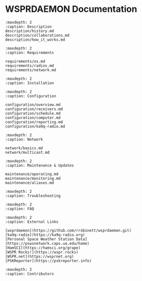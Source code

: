 
# WSPRDAEMON Documentation

```{toctree}
:maxdepth: 2
:caption: Description
description/history.md
description/collaborations.md
description/how_it_works.md
```

```{toctree}
:maxdepth: 2
:caption: Requirements

requirements/os.md
requirements/radios.md
requirements/network.md
```

```{toctree}
:maxdepth: 2
:caption: Installation
```

```{toctree}
:maxdepth: 2
:caption: Configuration

configuration/overview.md
configuration/receivers.md
configuration/schedule.md
configuration/computer.md
configuration/reporting.md
configuration/ka9q-radio.md
```

```{toctree}
:maxdepth: 2
:caption: Network

network/basics.md
network/multicast.md
```

```{toctree}
:maxdepth: 2
:caption: Maintenance & Updates

maintenance/operating.md
maintenance/monitoring.md
maintenance/aliases.md
```


```{toctree}
:maxdepth: 2
:caption: Troubleshooting
```

```{toctree}
:maxdepth: 2
:caption: FAQ
```

```{toctree}
:maxdepth: 2
:caption: External Links

[wsprdaemon](https://github.com/rrobinett/wsprdaemon.git)
[ka9q-radio](https://ka9q-radio.org)
[Personal Space Weather Station Data](https://pswsnetwork.caps.ua.edu/home)
[HamSCI](https://hamsci.org/grape)
[WSPR Rocks!](https://wspr.rocks)
[WSPR.net](https://wsprnet.org)
[PSKReporter](https://pskreporter.info)
```

```{toctree}
:maxdepth: 2
:caption: Contributors 
```


